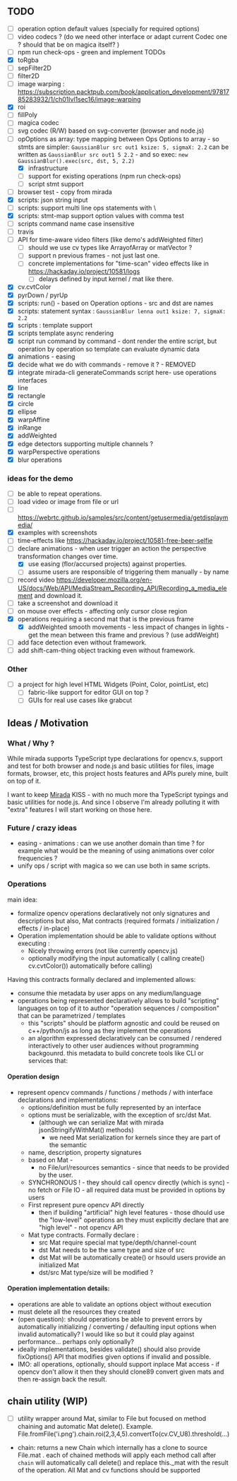 ## TODO
- [ ] operation option default values (specially for required options)
- [ ] video codecs ? (do we need other interface or adapt current Codec one ? should that be on magica itself? )
- [ ] npm run check-ops - green and implement TODOs
- [x] toRgba
- [ ] sepFilter2D
- [ ] filter2D
- [ ] image warping : https://subscription.packtpub.com/book/application_development/9781785283932/1/ch01lvl1sec16/image-warping
- [x] roi
- [ ] fillPoly 
- [ ] magica codec
- [ ] svg codec (R/W) based on svg-converter (browser and node.js)
- [ ] opOptions as array: type mapping between Ops Options to array - so stmts are simpler: `GaussianBlur src out1 ksize: 5, sigmaX: 2.2` can be written as `GaussianBlur src out1 5 2.2` - and so exec: `new GaussianBlur().exec(src, dst, 5, 2.2)`
  - [x] infrastructure
  - [ ] support for existing operations (npm run check-ops)
  - [ ] script stmt support
- [ ] browser test - copy from mirada
- [x] scripts: json string input
- [ ] scripts: support multi line ops statements with \
- [x] scripts: stmt-map support option values with comma test 
- [ ] scripts  command name case insensitive
- [ ] travis
- [ ] API for time-aware video filters (like demo's addWeighted filter)
  - [ ] should we use cv types like ArrayofArray or matVector ? 
  - [ ] support n previous frames - not just last one. 
  - [ ] concrete implementations for "time-scan" video effects like in https://hackaday.io/project/10581/logs
     - [ ] delays defined by input kernel / mat like there. 
- [x] cv.cvtColor
- [x] pyrDown / pyrUp 
- [x] scripts: run() - based on Operation options - src and dst are names
- [x] scripts: statement syntax : `GaussianBlur lenna out1 ksize: 7, sigmaX: 2.2`
- [x] scripts : template support 
- [x] scripts template async rendering
- [x] script run command by command - dont render the entire script, but operation by operation so template can evaluate dynamic data  
- [x] animations - easing
- [x] decide what we do with commands - remove it ?  - REMOVED
- [x] integrate mirada-cli generateCommands script here-  use operations interfaces
- [x] line
- [x] rectangle
- [x] circle
- [x] ellipse
- [x] warpAffine
- [x] inRange
- [x] addWeighted
- [x] edge detectors supporting multiple channels ? 
- [x] warpPerspective operations
- [x] blur operations

### ideas for the demo

- [ ] be able to repeat operations.
- [ ] load video or image from file or url
- [ ] https://webrtc.github.io/samples/src/content/getusermedia/getdisplaymedia/
- [x] examples with screenshots
- [ ] time-effects like https://hackaday.io/project/10581-free-beer-selfie
- [ ] declare animations - when user trigger an action the perspective transformation changes over time.
  - [x] use easing (flor/accursed projects) against properties.
  - [ ] assume users are responsible of triggering them manually - by name
- [ ] record video https://developer.mozilla.org/en-US/docs/Web/API/MediaStream_Recording_API/Recording_a_media_element and download it.
- [ ] take a screenshot and download it
- [ ] on mouse over effects - affecting only cursor close region
- [x] operations requiring a second mat that is the previous frame 
  - [x] addWeighted smooth movements - less impact of changes in lights - get the mean between this frame and previous ? (use addWeight)
- [ ] add face detection even without framework.
- [ ] add shift-cam-thing object tracking even without framework.

### Other

- [ ] a project for high level HTML Widgets (Point, Color, pointList, etc)
  - [ ] fabric-like support for editor GUI  on top ? 
  - [ ] GUIs for real use cases like grabcut

## Ideas / Motivation

### What / Why ?

While mirada supports TypeScript type declarations for opencv.s, support and test for both browser and node.js and basic utilities for files, image formats, browser, etc, this project hosts features and APIs purely mine, built on top of it. 

I want to keep [Mirada](https://github.com/cancerberoSgx/mirada) KISS - with no much more tha TypeScript typings and basic utilities for node.js. And since I observe I'm already polluting it with "extra" features I will start working on those here. 

### Future / crazy ideas

 * easing - animations : can we use another domain than time ? for example what would be the meaning of using animations over color frequencies ?
 * unify ops / script with magica so we can use both in same scripts.

### Operations

main idea: 

 * formalize opencv operations declaratively not only signatures and descriptions but also,  Mat contracts (required formats / initialization / effects / in-place)
 * Operation implementation should be able to validate options without executing :
    * Nicely throwing errors (not like currently opencv.js) 
    * optionally modifying the input automatically ( calling create() cv.cvtColor()) automatically before calling)

Having this contracts formally declared and implemented allows:

  * consume thie metadata by user apps on any medium/language 
  * operations being represented declaratively allows to build "scripting" languages on top of it to author "operation sequences / composition" that can be parametrized / templates
     * this "scripts" should be platform agnostic and could be reused on c++/python/js as long as they implement the operations
     * an algorithm expressed declaratively can be consumed / rendered interactively to other user audiences without programming backgounrd. 
  this metadata to build concrete tools like CLI or services that: 


#### Operation design

 * represent opencv commands / functions / methods  / with interface declarations and implementations:
    * options/definition must be fully represented by an interface
    * options must be serializable, with the exception of src/dst Mat. 
       * (although we can serialize Mat with mirada jsonStringifyWithMat() methods)
         * we need Mat serialization for kernels since they are part of the semantic
    * name, description, property signatures
    * based on Mat - 
       * no File/url/resources semantics - since that needs to be provided by the user.
    * SYNCHRONOUS ! - they should call opencv directly (which is sync) - no fetch or File IO - all required data must be provided in options by users
    * First represent pure opencv API directly
       * then if building "artificial" high level features - those dhould use the "low-level" operations an they must explicitly declare that are "high level" - not opencv API
    * Mat type contracts. Formally declare :
      * src Mat require special mat type/depth/channel-count
       * dst Mat needs to be the same type and size of src 
       * dst Mat will be automatically create() or hsould users provide an initialized Mat
       * dst/src Mat type/size will be modified ?

#### Operation implementation details:
  * operations are able to validate an options object without execution
  * must delete all the resources they created
  * (open question): should operations be able to prevent errors by automatically initializing / converting / defaulting input options when invalid automatically? I would like so but it could play against performance... perhaps only optionally?
  * ideally implementations, besides validate() should also  provide fixOptions() API that modifies given options if invalid and possible.
  * IMO: all operations, optionally, should support inplace Mat access - if opencv don't allow it then they should clone89 convert given mats and then re-assign back the result.






## chain utility (WIP)

- [ ] utility wrapper around Mat, similar to File but focused on method chaining and automatic Mat delete(). Example. File.fromFile('i.png').chain.roi(2,3,4,5).convertTo(cv.CV_U8).threshold(...)

 * chain: returns a new Chain which internally has a clone to source File.mat . each of chained methods will apply
each method call after `chain` will automatically call delete() and replace this._mat with the result of the operation. All Mat and cv functions should be supported
